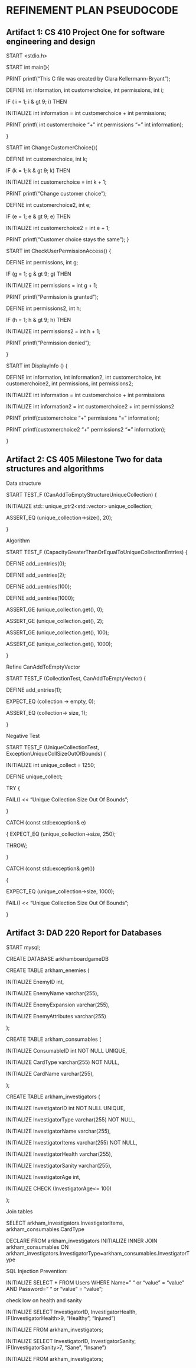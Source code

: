 # REFINEMENT PLAN PSEUDOCODE


## Artifact 1: CS 410 Project One for software engineering and design



START <stdio.h>


START int main(){

PRINT printf(“This C file was created by Clara Kellermann-Bryant”);

DEFINE int information, int customerchoice, int permissions, int i;

IF ( i = 1; i & gt 9; i) THEN

INITIALIZE int information = int customerchoice + int permissions;


PRINT printf( int customerchoice “+” int permissions “=” int information); 

}


START int ChangeCustomerChoice(){

DEFINE int customerchoice, int k;

IF (k = 1; k & gt 9; k) THEN

INITIALIZE int customerchoice = int k + 1;

PRINT printf(“Change customer choice”);


DEFINE int customerchoice2, int e;

IF (e = 1; e & gt 9; e) THEN

INITIALIZE int customerchoice2 = int e + 1;

PRINT printf(“Customer choice stays the same”);
}



START int CheckUserPermissionAccess() {


DEFINE int permissions, int g;

IF (g = 1; g & gt 9; g) THEN

INITIALIZE int permissions = int g + 1;

PRINT printf(“Permission is granted”);


DEFINE int permissions2, int h;

IF (h = 1; h & gt 9; h) THEN

INITIALIZE int permissions2 = int h + 1;

PRINT printf(“Permission denied”);

}



START int DisplayInfo () {


DEFINE int information, int information2, int customerchoice, int customerchoice2, int permissions, int permissions2;

INITIALIZE int information = int customerchoice + int permissions

INITIALIZE int information2 = int customerchoice2 + int permissions2


PRINT printf(customerchoice “+” permissions “=” information);

PRINT printf(customerchoice2 “+” permissions2 “=” information);

}





## Artifact 2: CS 405 Milestone Two for data structures and algorithms



Data structure 


START TEST_F (CanAddToEmptyStructureUniqueCollection) {

INITIALIZE std:: unique_ptr2<std::vector<int>> unique_collection;

ASSERT_EQ (unique_collection->size(), 20);


}


Algorithm


START TEST_F (CapacityGreaterThanOrEqualToUniqueCollectionEntries) {

DEFINE add_uentries(0);

DEFINE add_uentries(2);

DEFINE add_uentries(100);

DEFINE add_uentries(1000);

ASSERT_GE (unique_collection.get(), 0);

ASSERT_GE (unique_collection.get(), 2);

ASSERT_GE (unique_collection.get(), 100);

ASSERT_GE (unique_collection.get(), 1000); 

}



Refine CanAddToEmptyVector


START TEST_F (CollectionTest, CanAddToEmptyVector) {


DEFINE add_entries(1);

EXPECT_EQ (collection -> empty, 0);

ASSERT_EQ (collection-> size, 1);

}




Negative Test



START TEST_F (UniqueCollectionTest, ExceptionUniqueCollSizeOutOfBounds) {

INITIALIZE int unique_collect = 1250;


DEFINE unique_collect;


TRY {

FAIL() << “Unique Collection Size Out Of Bounds”;

}

CATCH (const std::exception& e)

{
EXPECT_EQ (unique_collection->size, 250);

THROW;

}

CATCH (const std::exception& get())

{

EXPECT_EQ (unique_collection->size, 1000);


FAIL() << “Unique Collection Size Out Of Bounds”;

}















## Artifact 3: DAD 220 Report for Databases




START mysql;

CREATE DATABASE arkhamboardgameDB

CREATE TABLE arkham_enemies (

INITIALIZE EnemyID int, 

INITIALIZE EnemyName varchar(255),

INITIALIZE EnemyExpansion varchar(255),

INITIALIZE EnemyAttributes varchar(255)

);


CREATE TABLE arkham_consumables (

INITIALIZE ConsumableID int NOT NULL UNIQUE,

INITIALIZE CardType varchar(255) NOT NULL,

INITIALIZE CardName varchar(255),



);



CREATE TABLE arkham_investigators (

INITIALIZE InvestigatorID int NOT NULL UNIQUE,

INITIALIZE InvestigatorType varchar(255) NOT NULL,

INITIALIZE InvestigatorName varchar(255),

INITIALIZE InvestigatorItems varchar(255) NOT NULL,

INITIALIZE InvestigatorHealth varchar(255),

INITIALIZE InvestigatorSanity varchar(255),

INITIALIZE InvestigatorAge int, 

INITIALIZE CHECK (InvestigatorAge<= 100)

);

Join tables

SELECT arkham_investigators.InvestigatorItems, arkham_consumables.CardType

DECLARE FROM arkham_investigators
INITIALIZE INNER JOIN arkham_consumables ON arkham_investigators.InvestigatorType=arkham_consumables.InvestigatorType





SQL Injection Prevention:


INITIALIZE SELECT * FROM Users WHERE Name=” “ or “value” = “value” AND Password=” “ or “value” = “value”;




check low on health and sanity

INITIALIZE SELECT InvestigatorID, InvestigatorHealth, IF(InvestigatorHealth>9, “Healthy”, “Injured”)

INITIALIZE FROM arkham_investigators;


INITIALIZE SELECT InvestigatorID, InvestigatorSanity, IF(InvestigatorSanity>7, “Sane”, “Insane”)

INITIALIZE FROM arkham_investigators;


